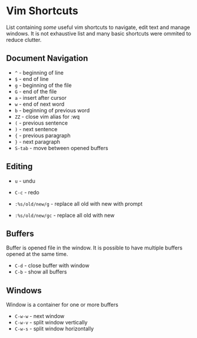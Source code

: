 # Vim Shortcuts
List containing _some_ useful vim shortcuts to navigate, edit text and manage windows. It is not exhaustive list and many basic shortcuts were ommited to reduce clutter.

## Document Navigation
- `^` - beginning of line
- `$` - end of line
- `g` - beginning of the file
- `G` - end of the file
- `a` - insert after cursor
- `w` - end of next word
- `b` - beginning of previous word
- `ZZ` - close vim alias for :wq
- `(` - previous sentence
- `)` - next sentence
- `{` - previous paragraph
- `}` - next paragraph
- `S-tab` - move between opened buffers

## Editing
- `u`   - undu
- `C-c` - redo

- `:%s/old/new/g` - replace all old with new with prompt
- `:%s/old/new/gc` - replace all old with new

## Buffers
Buffer is opened file in the window. It is possible to have multiple buffers opened at the same time.
- `C-d` - close buffer with window
- `C-b` - show all buffers

## Windows
Window is a container for one or more buffers
- `C-w-w` - next window
- `C-w-v` - split window vertically
- `C-w-s` - split window horizontally

